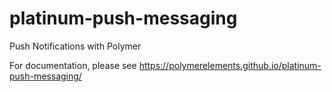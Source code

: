# platinum-push-messaging
Push Notifications with Polymer

For documentation, please see https://polymerelements.github.io/platinum-push-messaging/
